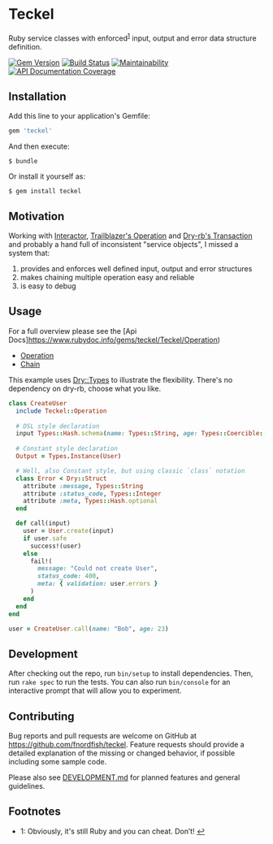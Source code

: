 # Teckel

Ruby service classes with enforced<sup name="footnote-1-source">[1](#footnote-1)</sup> input, output and error data structure definition.

[![Gem Version](https://img.shields.io/gem/v/teckel.svg)][gem]
[![Build Status](https://github.com/dry-rb/dry-configurable/workflows/ci/badge.svg)][ci]
[![Maintainability](https://api.codeclimate.com/v1/badges/b3939aaec6271a567a57/maintainability)](https://codeclimate.com/github/fnordfish/teckel/maintainability)
[![API Documentation Coverage](http://inch-ci.org/github/dry-rb/dry-configurable.svg)][inch]

## Installation

Add this line to your application's Gemfile:

```ruby
gem 'teckel'
```

And then execute:

    $ bundle

Or install it yourself as:

    $ gem install teckel

## Motivation

Working with [Interactor](https://github.com/collectiveidea/interactor), [Trailblazer's Operation](http://trailblazer.to/gems/operation) and [Dry-rb's Transaction](https://dry-rb.org/gems/dry-transaction) and probably a hand full of inconsistent "service objects", I missed a system that:

1. provides and enforces well defined input, output and error structures
2. makes chaining multiple operation easy and reliable
3. is easy to debug

## Usage

For a full overview please see the [Api Docs]https://www.rubydoc.info/gems/teckel/Teckel/Operation)

* [Operation](https://fnordfish.github.io/teckel/doc/Teckel/Operation.html) 
* [Chain](https://fnordfish.github.io/teckel/doc/Teckel/Chain.html)

This example uses [Dry::Types](https://dry-rb.org/gems/dry-types/) to illustrate the flexibility. There's no dependency on dry-rb, choose what you like.

```ruby
class CreateUser
  include Teckel::Operation
  
  # DSL style declaration
  input Types::Hash.schema(name: Types::String, age: Types::Coercible::Integer)
  
  # Constant style declaration
  Output = Types.Instance(User)

  # Well, also Constant style, but using classic `class` notation
  class Error < Dry::Struct
    attribute :message, Types::String
    attribute :status_code, Types::Integer
    attribute :meta, Types::Hash.optional
  end

  def call(input)
    user = User.create(input)
    if user.safe
      success!(user)
    else
      fail!(
        message: "Could not create User",
        status_code: 400,
        meta: { validation: user.errors }
      )
    end
  end
end

user = CreateUser.call(name: "Bob", age: 23)
```

## Development

After checking out the repo, run `bin/setup` to install dependencies. Then, run `rake spec` to run the tests. You can also run `bin/console` for an interactive prompt that will allow you to experiment.

## Contributing

Bug reports and pull requests are welcome on GitHub at https://github.com/fnordfish/teckel.
Feature requests should provide a detailed explanation of the missing or changed behavior, if possible including some sample code.

Please also see [DEVELOPMENT.md](DEVELOPMENT.md) for planned features and general guidelines.

## Footnotes

- <a name="footnote-1">1</a>: Obviously, it's still Ruby and you can cheat. Don’t! [↩](#footnote-1-source)

[gem]: https://rubygems.org/gems/teckel
[ci]: https://github.com/fnordfish/teckel/actions?query=workflow%3ACI
[inch]: http://inch-ci.org/github/fnordfish/teckel
